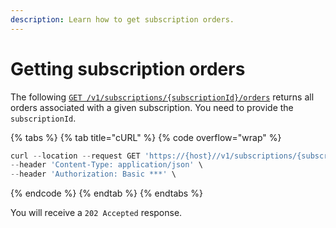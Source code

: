 ```yaml
---
description: Learn how to get subscription orders.
---
```


# Getting subscription orders

The following [`GET /v1/subscriptions/{subscriptionId}/orders`](https://www.digitalriver.com/docs/commerce-api-reference/#operation/getSubscriptionInfo) returns all orders associated with a given subscription. You need to provide the `subscriptionId`.&#x20;

{% tabs %}
{% tab title="cURL" %}
{% code overflow="wrap" %}
```javascript
curl --location --request GET 'https://{host}//v1/subscriptions/{subscriptionId}/orders' \
--header 'Content-Type: application/json' \
--header 'Authorization: Basic ***' \
```
{% endcode %}
{% endtab %}
{% endtabs %}

You will receive a `202 Accepted` response.
